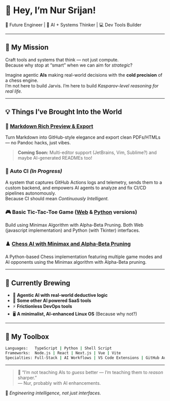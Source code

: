 # 👋 Hey, I’m Nur Srijan!

🚀 Future Engineer | 🧠 AI + Systems Thinker | 💻 Dev Tools Builder

---

## 🔭 My Mission

Craft tools and systems that think — not just compute.  
Because why stop at “smart” when we can aim for *strategic*?

Imagine agentic **AIs** making real-world decisions with the **cold precision** of a chess engine.  
I’m not here to build Jarvis. I’m here to build *Kasparov-level reasoning for real life.*

---

## 💡 Things I’ve Brought Into the World

### 🧩 [Markdown Rich Preview & Export](https://marketplace.visualstudio.com/items?itemName=nur-srijan.markdown-rich-preview)  
 Turn Markdown into GitHub-style elegance and export clean PDFs/HTMLs — no Pandoc hacks, just vibes.  
 > **Coming Soon:** Multi-editor support (JetBrains, Vim, Sublime?) and maybe AI-generated READMEs too!

### 🤖 Auto CI *(In Progress)*  
 A system that captures GitHub Actions logs and telemetry, sends them to a custom backend, and empowers AI agents to analyze and fix CI/CD pipelines autonomously.  
 Because CI should mean *Continuously Intelligent.*

### 🎮 Basic Tic-Tac-Toe Game ([Web](https://github.com/nur-srijan/tictactoe-web) & [Python](https://github.com/nur-srijan/tictactoe-python) versions)
 Build using Minimax Algorithm with Alpha-Beta Pruning. Both Web (javascript implementation) and Python (with Tkinter) interfaces.


### ♟️ [Chess AI with Minimax and Alpha-Beta Pruning](https://github.com/nur-srijan/chess-minimax)
 A Python-based Chess implementation featuring multiple game modes and AI opponents using the Minimax algorithm with Alpha-Beta pruning.

---

## 🧪 Currently Brewing

- 🧠 **Agentic AI with real-world deductive logic**
- 🧰 **Some other AI powered SaaS tools**
- ⚡ **Frictionless DevOps tools**
- 🖥️ **A minimalist, AI-enhanced Linux OS** (Because why not?)

---

## 🔧 My Toolbox

```bash
Languages:   TypeScript | Python | Shell Script  
Frameworks:  Node.js | React | Next.js | Vue | Vite
Specialties: Full-Stack | AI Workflows | VS Code Extensions | GitHub Automation
```

---

> 💭 “I’m not teaching AIs to *guess* better — I’m teaching them to *reason* sharper.”  
> — Nur, probably with AI enhancements.

🧠 *Engineering intelligence, not just interfaces.*
